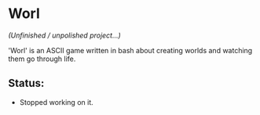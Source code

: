 # Worl
*(Unfinished / unpolished project...)*

'Worl' is an ASCII game written in bash about creating worlds and watching them go through life.

## Status: 
- Stopped working on it.
